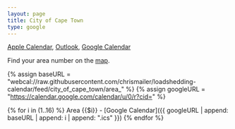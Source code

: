 ```yaml
---
layout: page
title: City of Cape Town
type: google
---
```


[Apple Calendar](cpt), [Outlook](cpt), <ins>Google Calendar</ins>


Find your area number on the [map](https://www.capetown.gov.za/Loadshedding1/loadshedding/maps/Load_Shedding_All_Areas_Schedule_and_Map.pdf).

{% assign baseURL = "webcal://raw.githubusercontent.com/chrismailer/loadshedding-calendar/feed/city_of_cape_town/area_" %}
{% assign googleURL = "https://calendar.google.com/calendar/u/0/r?cid=" %}

{% for i in (1..16) %}
Area {{$i}} - [Google Calendar]({{ googleURL | append: baseURL | append: i | append: ".ics" }})
{% endfor %}
